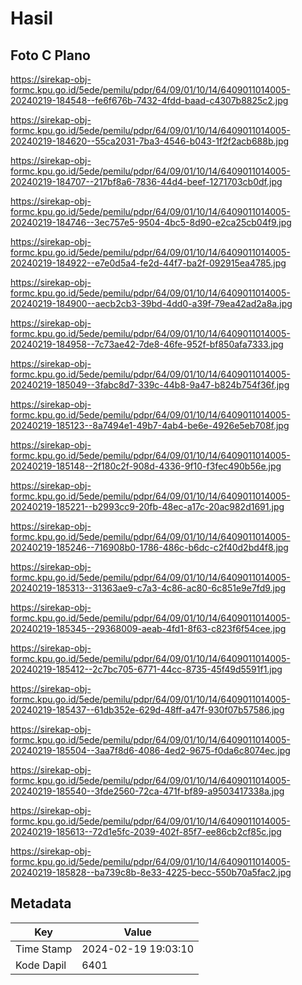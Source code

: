 # Hasil

## Foto C Plano

https://sirekap-obj-formc.kpu.go.id/5ede/pemilu/pdpr/64/09/01/10/14/6409011014005-20240219-184548--fe6f676b-7432-4fdd-baad-c4307b8825c2.jpg

https://sirekap-obj-formc.kpu.go.id/5ede/pemilu/pdpr/64/09/01/10/14/6409011014005-20240219-184620--55ca2031-7ba3-4546-b043-1f2f2acb688b.jpg

https://sirekap-obj-formc.kpu.go.id/5ede/pemilu/pdpr/64/09/01/10/14/6409011014005-20240219-184707--217bf8a6-7836-44d4-beef-1271703cb0df.jpg

https://sirekap-obj-formc.kpu.go.id/5ede/pemilu/pdpr/64/09/01/10/14/6409011014005-20240219-184746--3ec757e5-9504-4bc5-8d90-e2ca25cb04f9.jpg

https://sirekap-obj-formc.kpu.go.id/5ede/pemilu/pdpr/64/09/01/10/14/6409011014005-20240219-184922--e7e0d5a4-fe2d-44f7-ba2f-092915ea4785.jpg

https://sirekap-obj-formc.kpu.go.id/5ede/pemilu/pdpr/64/09/01/10/14/6409011014005-20240219-184900--aecb2cb3-39bd-4dd0-a39f-79ea42ad2a8a.jpg

https://sirekap-obj-formc.kpu.go.id/5ede/pemilu/pdpr/64/09/01/10/14/6409011014005-20240219-184958--7c73ae42-7de8-46fe-952f-bf850afa7333.jpg

https://sirekap-obj-formc.kpu.go.id/5ede/pemilu/pdpr/64/09/01/10/14/6409011014005-20240219-185049--3fabc8d7-339c-44b8-9a47-b824b754f36f.jpg

https://sirekap-obj-formc.kpu.go.id/5ede/pemilu/pdpr/64/09/01/10/14/6409011014005-20240219-185123--8a7494e1-49b7-4ab4-be6e-4926e5eb708f.jpg

https://sirekap-obj-formc.kpu.go.id/5ede/pemilu/pdpr/64/09/01/10/14/6409011014005-20240219-185148--2f180c2f-908d-4336-9f10-f3fec490b56e.jpg

https://sirekap-obj-formc.kpu.go.id/5ede/pemilu/pdpr/64/09/01/10/14/6409011014005-20240219-185221--b2993cc9-20fb-48ec-a17c-20ac982d1691.jpg

https://sirekap-obj-formc.kpu.go.id/5ede/pemilu/pdpr/64/09/01/10/14/6409011014005-20240219-185246--716908b0-1786-486c-b6dc-c2f40d2bd4f8.jpg

https://sirekap-obj-formc.kpu.go.id/5ede/pemilu/pdpr/64/09/01/10/14/6409011014005-20240219-185313--31363ae9-c7a3-4c86-ac80-6c851e9e7fd9.jpg

https://sirekap-obj-formc.kpu.go.id/5ede/pemilu/pdpr/64/09/01/10/14/6409011014005-20240219-185345--29368009-aeab-4fd1-8f63-c823f6f54cee.jpg

https://sirekap-obj-formc.kpu.go.id/5ede/pemilu/pdpr/64/09/01/10/14/6409011014005-20240219-185412--2c7bc705-6771-44cc-8735-45f49d5591f1.jpg

https://sirekap-obj-formc.kpu.go.id/5ede/pemilu/pdpr/64/09/01/10/14/6409011014005-20240219-185437--61db352e-629d-48ff-a47f-930f07b57586.jpg

https://sirekap-obj-formc.kpu.go.id/5ede/pemilu/pdpr/64/09/01/10/14/6409011014005-20240219-185504--3aa7f8d6-4086-4ed2-9675-f0da6c8074ec.jpg

https://sirekap-obj-formc.kpu.go.id/5ede/pemilu/pdpr/64/09/01/10/14/6409011014005-20240219-185540--3fde2560-72ca-471f-bf89-a9503417338a.jpg

https://sirekap-obj-formc.kpu.go.id/5ede/pemilu/pdpr/64/09/01/10/14/6409011014005-20240219-185613--72d1e5fc-2039-402f-85f7-ee86cb2cf85c.jpg

https://sirekap-obj-formc.kpu.go.id/5ede/pemilu/pdpr/64/09/01/10/14/6409011014005-20240219-185828--ba739c8b-8e33-4225-becc-550b70a5fac2.jpg


## Metadata

| Key        | Value               |
| ---------- | ------------------- |
| Time Stamp | 2024-02-19 19:03:10 |
| Kode Dapil | 6401                |



